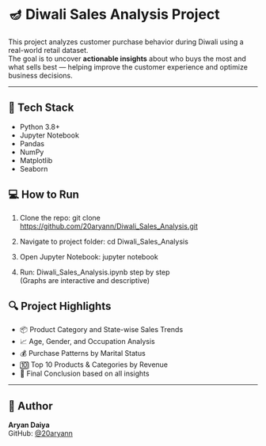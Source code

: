 # 🪔 Diwali Sales Analysis Project

This project analyzes customer purchase behavior during Diwali using a real-world retail dataset.  
The goal is to uncover **actionable insights** about who buys the most and what sells best — helping improve the customer experience and optimize business decisions.

---

## 🧰 Tech Stack

- Python 3.8+
- Jupyter Notebook
- Pandas
- NumPy
- Matplotlib
- Seaborn

## 💻 How to Run

1. Clone the repo: git clone https://github.com/20aryann/Diwali_Sales_Analysis.git

2. Navigate to project folder: cd Diwali_Sales_Analysis

3. Open Jupyter Notebook: jupyter notebook

4. Run: Diwali_Sales_Analysis.ipynb  step by step  
   (Graphs are interactive and descriptive)

## 🔍 Project Highlights

- 📦 Product Category and State-wise Sales Trends
- 📈 Age, Gender, and Occupation Analysis
- 💰 Purchase Patterns by Marital Status
- 🔟 Top 10 Products & Categories by Revenue
- 📌 Final Conclusion based on all insights

---

## 👤 Author

**Aryan Daiya**  
GitHub: [@20aryann](https://github.com/20aryann)
